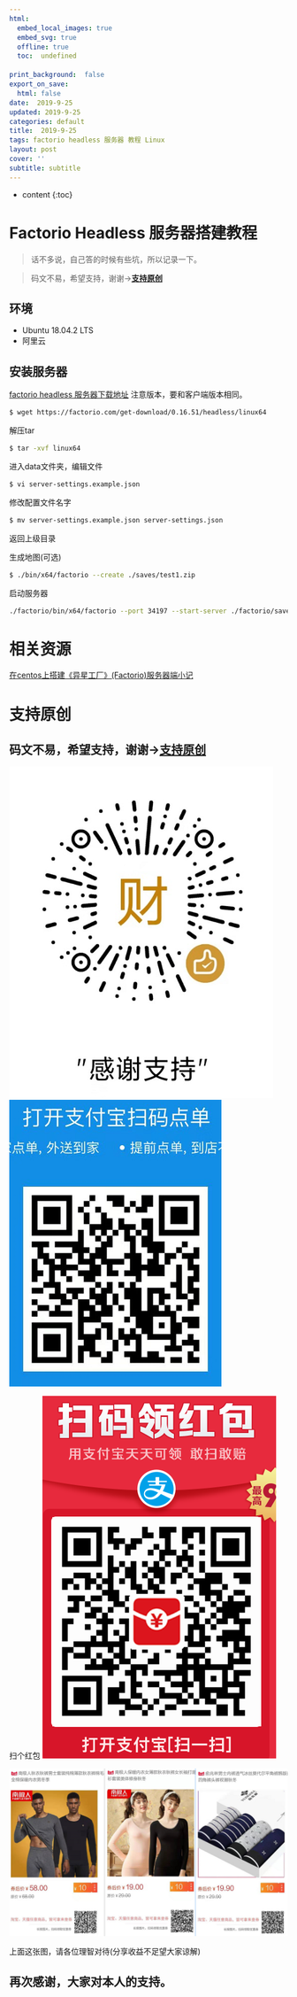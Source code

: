 ```yaml
---
html:
  embed_local_images: true
  embed_svg: true
  offline: true
  toc:  undefined

print_background:  false
export_on_save:
  html: false
date:  2019-9-25
updated: 2019-9-25
categories: default
title:  2019-9-25
tags: factorio headless 服务器 教程 Linux
layout: post
cover: ''
subtitle: subtitle
---
```



* content
{:toc}



 # Factorio Headless 服务器搭建教程

> 话不多说，自己答的时候有些坑，所以记录一下。



> 码文不易，希望支持，谢谢->**[支持原创](http://blog.csdn.net/qq923132714/article/details/79399145)**


## 环境

* Ubuntu 18.04.2 LTS
* 阿里云


## 安装服务器

[factorio headless 服务器下载地址](https://factorio.com/download-headless "factorio headless 服务器下载地址")
注意版本，要和客户端版本相同。

``` bash
$ wget https://factorio.com/get-download/0.16.51/headless/linux64
```

解压tar

```bash
$ tar -xvf linux64
```

进入data文件夹，编辑文件

``` bash
$ vi server-settings.example.json
```

修改配置文件名字

``` bash
$ mv server-settings.example.json server-settings.json
```
返回上级目录

生成地图(可选)

``` bash
$ ./bin/x64/factorio --create ./saves/test1.zip
```
启动服务器

``` bash
./factorio/bin/x64/factorio --port 34197 --start-server ./factorio/saves/test1.zip --server-settings ./factorio/data/server-settings.json
```



# 相关资源

[在centos上搭建《异星工厂》(Factorio)服务器端小记](https://juejin.im/post/5af534a8f265da0b8336cc3f "在centos上搭建《异星工厂》(Factorio)服务器端小记")

# 支持原创


## 码文不易，希望支持，谢谢->**[支持原创](http://blog.csdn.net/qq923132714/article/details/79399145)**
![微信支付](https://raw.githubusercontent.com/923132714/my_picture/master/blog/support/weixin.png)![微信支付](https://raw.githubusercontent.com/923132714/my_picture/master/blog/support/支付宝.png)

扫个红包
![扫个红包](https://raw.githubusercontent.com/923132714/my_picture/master/blog/support/扫码领红包.png "扫码领红包")

![福利](https://raw.githubusercontent.com/923132714/my_picture/master/blog/support/福利.png "福利")

上面这张图，请各位理智对待(分享收益不足望大家谅解)

## 再次感谢，大家对本人的支持。
     
